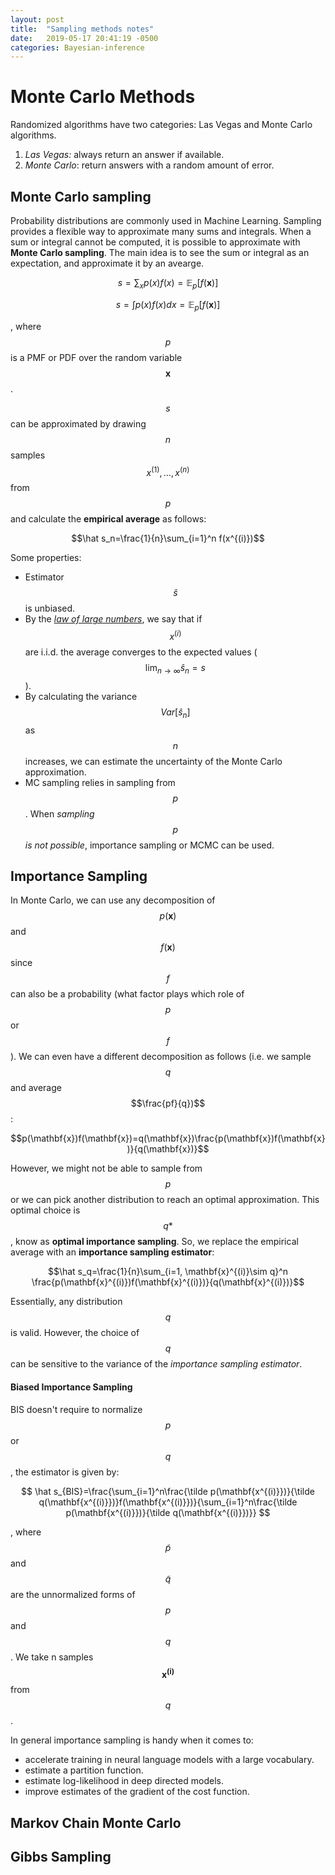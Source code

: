```yaml
---
layout: post
title:  "Sampling methods notes"
date:   2019-05-17 20:41:19 -0500
categories: Bayesian-inference
---
```

# Monte Carlo Methods

Randomized algorithms have two categories: Las Vegas and Monte Carlo algorithms.

1. *Las Vegas:* always return an answer if available.
2. *Monte Carlo*: return answers with a random amount of error.

## Monte Carlo sampling
Probability distributions are commonly used in Machine Learning. Sampling provides a flexible way to approximate many sums and integrals. When a sum or integral cannot be computed, it is possible to approximate with **Monte Carlo sampling**. The main idea is to see the sum or integral as an expectation, and approximate it by an avearge.

$$s=\sum_x p(x)f(x)=\mathbb{E}_p[f(\mathbf{x})]$$

$$s=\int p(x)f(x) dx=\mathbb{E}_p[f(\mathbf{x})]$$

, where $$p$$ is a PMF or PDF over the random variable $$\mathbf{x}$$.  

$$s$$ can be approximated by drawing $$n$$ samples $$x^{(1)}, \dots, x^{(n)}$$ from $$p$$ and calculate the **empirical average** as follows:

$$\hat s_n=\frac{1}{n}\sum_{i=1}^n f(x^{(i)})$$

Some properties:
- Estimator $$\hat s$$ is unbiased.
- By the *[law of large numbers](https://en.wikipedia.org/wiki/Law_of_large_numbers)*, we say that if $$x^{(i)}$$ are i.i.d. the average converges to the expected values ($$\lim_{n\to\infty} \hat s_n=s$$).
- By calculating the variance $$Var[\hat s_n]$$ as $$n$$ increases, we can estimate the uncertainty of the Monte Carlo approximation.
- MC sampling relies in sampling from $$p$$. When *sampling* $$p$$ *is not possible*, importance sampling or MCMC can be used.


## Importance Sampling
In Monte Carlo, we can use any decomposition of $$p(\mathbf{x})$$ and $$f(\mathbf{x})$$ since $$f$$ can also be a probability (what factor plays which role of $$p$$ or $$f$$). We can even have a different decomposition as follows (i.e. we sample $$q$$ and average $$\frac{pf}{q})$$:

$$p(\mathbf{x})f(\mathbf{x})=q(\mathbf{x})\frac{p(\mathbf{x})f(\mathbf{x})}{q(\mathbf{x})}$$

However, we might not be able to sample from $$p$$ or we can pick another distribution to reach an optimal approximation. This optimal choice is $$q*$$, know as **optimal importance sampling**. So, we replace the empirical average with an **importance sampling estimator**:

$$\hat s_q=\frac{1}{n}\sum_{i=1, \mathbf{x}^{(i)}\sim q}^n \frac{p(\mathbf{x}^{(i)})f(\mathbf{x}^{(i)})}{q(\mathbf{x}^{(i)})}$$

Essentially, any distribution $$q$$ is valid. However, the choice of $$q$$ can be sensitive to the variance of the _importance sampling estimator_.

####  Biased Importance Sampling
BIS doesn't require to normalize $$p$$ or $$q$$, the estimator is given by:

$$
\hat s_{BIS}=\frac{\sum_{i=1}^n\frac{\tilde p(\mathbf{x^{(i)}})}{\tilde q(\mathbf{x^{(i)}})}f(\mathbf{x^{(i)}})}{\sum_{i=1}^n\frac{\tilde p(\mathbf{x^{(i)}})}{\tilde q(\mathbf{x^{(i)}})}}
$$

, where $$\tilde p$$ and $$\tilde q$$ are the unnormalized forms of $$p$$ and $$q$$. We take n samples $$\mathbf{x^{(i)}}$$ from $$q$$.

In general importance sampling is handy when it comes to:
- accelerate training in neural language models with a large vocabulary.
- estimate a partition function.
- estimate log-likelihood in deep directed models.
- improve estimates of the gradient of the cost function.


## Markov Chain Monte Carlo

## Gibbs Sampling
